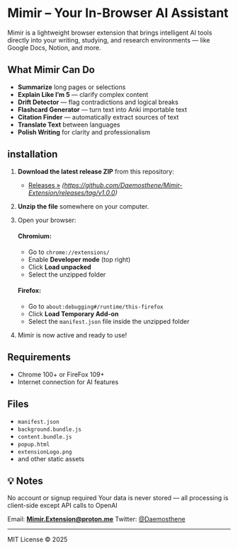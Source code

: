 # Mimir – Your In-Browser AI Assistant

Mimir is a lightweight browser extension that brings intelligent AI tools directly into your writing, studying, and research environments — like Google Docs, Notion, and more.

## What Mimir Can Do

- **Summarize** long pages or selections
- **Explain Like I’m 5** — clarify complex content
- **Drift Detector** — flag contradictions and logical breaks
- **Flashcard Generator** — turn text into Anki importable text 
- **Citation Finder** — automatically extract sources of text
- **Translate Text** between languages
- **Polish Writing** for clarity and professionalism

## installation

1. **Download the latest release ZIP** from this repository:
   - [Releases »](#) *(https://github.com/Daemosthene/Mimir-Extension/releases/tag/v1.0.0)*

2. **Unzip the file** somewhere on your computer.

3. Open your browser:

   #### Chromium:
   - Go to `chrome://extensions/`
   - Enable **Developer mode** (top right)
   - Click **Load unpacked**
   - Select the unzipped folder

   #### Firefox:
   - Go to `about:debugging#/runtime/this-firefox`
   - Click **Load Temporary Add-on**
   - Select the `manifest.json` file inside the unzipped folder

4. Mimir is now active and ready to use!

## Requirements

- Chrome 100+ or FireFox 109+
- Internet connection for AI features

## Files

- `manifest.json`
- `background.bundle.js`
- `content.bundle.js`
- `popup.html`
- `extensionLogo.png`
- and other static assets

## 💡 Notes

No account or signup required
Your data is never stored — all processing is client-side except API calls to OpenAI


Email: **Mimir.Extension@proton.me**
Twitter: [@Daemosthene](https://x.com/Daemosthene)

---
MIT License © 2025
